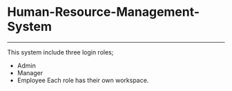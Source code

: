 # Human-Resource-Management-System

---
This system include three login roles; 
* Admin
* Manager
* Employee
Each role has their own workspace. 
